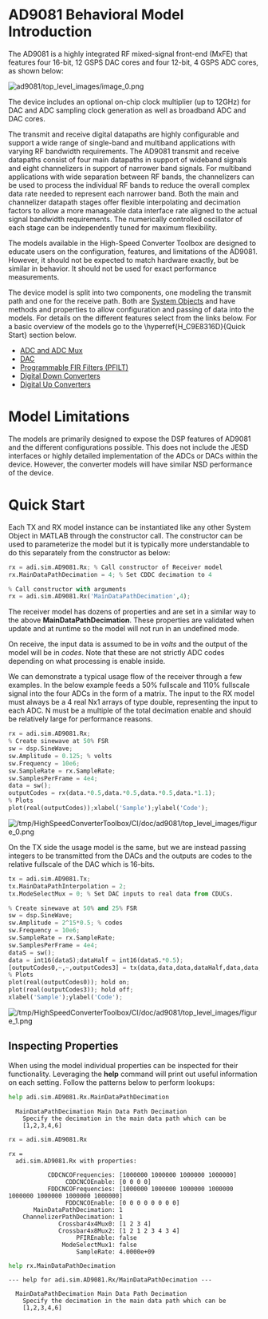 # AD9081 Behavioral Model Introduction


The AD9081 is a highly integrated RF mixed-signal front-end (MxFE) that features four 16-bit, 12 GSPS DAC cores and four 12-bit, 4 GSPS ADC cores, as shown below:




![ad9081/top_level_images/image_0.png
](top_level_images/image_0.png
)




The device includes an optional on-chip clock multiplier (up to 12GHz) for DAC and ADC sampling clock generation as well as broadband ADC and DAC cores.




The transmit and receive digital datapaths are highly configurable and support a wide range of single-band and multiband applications with varying RF bandwidth requirements. The AD9081 transmit and receive datapaths consist of four main datapaths in support of wideband signals and eight channelizers in support of narrower band signals. For multiband applications with wide separation between RF bands, the channelizers can be used to process the individual RF bands to reduce the overall complex data rate needed to represent each narrower band. Both the main and channelizer datapath stages offer flexible interpolating and decimation factors to allow a more manageable data interface rate aligned to the actual signal bandwidth requirements. The numerically controlled oscillator of each stage can be independently tuned for maximum flexibility.




The models available in the High-Speed Converter Toolbox are designed to educate users on the configuration, features, and limitations of the AD9081. However, it should not be expected to match hardware exactly, but be similar in behavior. It should not be used for exact performance measurements.




The device model is split into two components, one modeling the transmit path and one for the receive path. Both are [System Objects](https://www.mathworks.com/help/matlab/matlab_prog/what-are-system-objects.html) and have methods and properties to allow configuration and passing of data into the models. For details on the different features select from the links below. For a basic overview of the models go to the \hyperref{H_C9E8316D}{Quick Start} section below.



   -  [ADC and ADC Mux](../adc.tex) 
   -  [DAC](../dac.tex) 
   -  [Programmable FIR Filters (PFILT)](../pfilt.tex) 
   -  [Digital Down Converters](../ddc2.tex) 
   -  [Digital Up Converters](../duc.tex) 

# Model Limitations


The models are primarily designed to expose the DSP features of AD9081 and the different configurations possible. This does not include the JESD interfaces or highly detailed implementation of the ADCs or DACs within the device. However, the converter models will have similar NSD performance of the device.


# Quick Start


Each TX and RX model instance can be instantiated like any other System Object in MATLAB through the constructor call. The constructor can be used to parameterize the model but it is typically more understandable to do this separately from the constructor as below:



```python
rx = adi.sim.AD9081.Rx; % Call constructor of Receiver model
rx.MainDataPathDecimation = 4; % Set CDDC decimation to 4

% Call constructor with arguments
rx = adi.sim.AD9081.Rx('MainDataPathDecimation',4);
```



The receiver model has dozens of properties and are set in a similar way to the above **MainDataPathDecimation**. These properties are validated when update and at runtime so the model will not run in an undefined mode.




On receive, the input data is assumed to be in *volts* and the output of the model will be in *codes*. Note that these are not strictly ADC codes depending on what processing is enable inside.




We can demonstrate a typical usage flow of the receiver through a few examples. In the below example feeds a 50% fullscale and 110% fullscale signal into the four ADCs in the form of a matrix. The input to the RX model must always be a 4 real Nx1 arrays of type double, representing the input to each ADC. N must be a multiple of the total decimation enable  and should be relatively large for performance reasons.



```python
rx = adi.sim.AD9081.Rx;
% Create sinewave at 50% FSR
sw = dsp.SineWave;
sw.Amplitude = 0.125; % volts
sw.Frequency = 10e6;
sw.SampleRate = rx.SampleRate;
sw.SamplesPerFrame = 4e4;
data = sw();
outputCodes = rx(data.*0.5,data.*0.5,data.*0.5,data.*1.1);
% Plots
plot(real(outputCodes));xlabel('Sample');ylabel('Code');
```


![/tmp/HighSpeedConverterToolbox/CI/doc/ad9081/top_level_images/figure_0.png
](top_level_images/figure_0.png
)



On the TX side the usage model is the same, but we are instead passing integers to be transmitted from the DACs and the outputs are codes to the relative fullscale of the DAC which is 16-bits.



```python
tx = adi.sim.AD9081.Tx;
tx.MainDataPathInterpolation = 2;
tx.ModeSelectMux = 0; % Set DAC inputs to real data from CDUCs.

% Create sinewave at 50% and 25% FSR
sw = dsp.SineWave;
sw.Amplitude = 2^15*0.5; % codes
sw.Frequency = 10e6;
sw.SampleRate = rx.SampleRate;
sw.SamplesPerFrame = 4e4;
dataS = sw();
data = int16(dataS);dataHalf = int16(dataS.*0.5);
[outputCodes0,~,~,outputCodes3] = tx(data,data,data,dataHalf,data,data,data,data);
% Plots
plot(real(outputCodes0)); hold on;
plot(real(outputCodes3)); hold off;
xlabel('Sample');ylabel('Code');
```


![/tmp/HighSpeedConverterToolbox/CI/doc/ad9081/top_level_images/figure_1.png
](top_level_images/figure_1.png
)

## Inspecting Properties


When using the model individual properties can be inspected for their functionality. Leveraging the **help** command will print out useful information on each setting. Follow the patterns below to perform lookups:



```python
help adi.sim.AD9081.Rx.MainDataPathDecimation
```


```
  MainDataPathDecimation Main Data Path Decimation
    Specify the decimation in the main data path which can be
    [1,2,3,4,6]
```


```python
rx = adi.sim.AD9081.Rx
```


```
rx = 
  adi.sim.AD9081.Rx with properties:

           CDDCNCOFrequencies: [1000000 1000000 1000000 1000000]
                CDDCNCOEnable: [0 0 0 0]
           FDDCNCOFrequencies: [1000000 1000000 1000000 1000000 1000000 1000000 1000000 1000000]
                FDDCNCOEnable: [0 0 0 0 0 0 0 0]
       MainDataPathDecimation: 1
    ChannelizerPathDecimation: 1
              Crossbar4x4Mux0: [1 2 3 4]
              Crossbar4x8Mux2: [1 2 1 2 3 4 3 4]
                   PFIREnable: false
               ModeSelectMux1: false
                   SampleRate: 4.0000e+09

```


```python
help rx.MainDataPathDecimation
```


```
--- help for adi.sim.AD9081.Rx/MainDataPathDecimation ---

  MainDataPathDecimation Main Data Path Decimation
    Specify the decimation in the main data path which can be
    [1,2,3,4,6]
```


